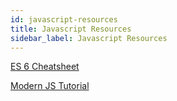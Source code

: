 ```yaml
---
id: javascript-resources
title: Javascript Resources
sidebar_label: Javascript Resources
---
```




[ES 6 Cheatsheet](https://github.com/mbeaudru/modern-js-cheatsheet)

[Modern JS Tutorial](https://github.com/iliakan/javascript-tutorial-en)

